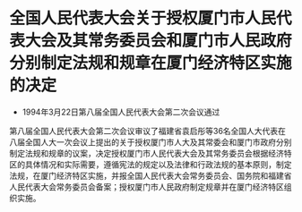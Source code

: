 # 全国人民代表大会关于授权厦门市人民代表大会及其常务委员会和厦门市人民政府分别制定法规和规章在厦门经济特区实施的决定

- 1994年3月22日第八届全国人民代表大会第二次会议通过

<!-- INFO END -->

第八届全国人民代表大会第二次会议审议了福建省袁启彤等36名全国人大代表在八届全国人大一次会议上提出的关于授权厦门市人大及其常委会和厦门市政府分别制定法规和规章的议案，决定授权厦门市人民代表大会及其常务委员会根据经济特区的具体情况和实际需要，遵循宪法的规定以及法律和行政法规的基本原则，制定法规，在厦门经济特区实施，并报全国人民代表大会常务委员会、国务院和福建省人民代表大会常务委员会备案；授权厦门市人民政府制定规章并在厦门经济特区组织实施。
